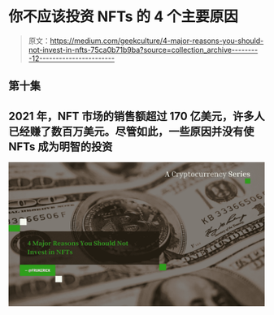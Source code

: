 # 你不应该投资 NFTs 的 4 个主要原因

> 原文：<https://medium.com/geekculture/4-major-reasons-you-should-not-invest-in-nfts-75ca0b71b9ba?source=collection_archive---------12----------------------->

## 第十集

## 2021 年，NFT 市场的销售额超过 170 亿美元，许多人已经赚了数百万美元。尽管如此，一些原因并没有使 NFTs 成为明智的投资

![](img/a9641fd4c05e54df9782428b754bb339.png)